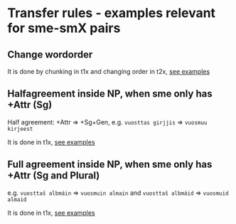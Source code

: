 # Transfer rules - examples relevant for sme-smX pairs

##  Change wordorder 
It is done by chunking in t1x and changíng order in t2x, [see examples](Changewordorder.html)

##  Halfagreement inside NP, when sme only has +Attr (Sg)
Half agreement: +Attr => +Sg+Gen, e.g. `vuosttas girjjis` => `vuosmuu kirjeest`   

                        
It is done in t1x, [see examples](Halfagreement.html)

##  Full agreement inside NP, when sme only has +Attr (Sg and Plural)
e.g. `vuosttaš albmáin` => `vuosmuin almain` and `vuosttaš albmáid` => `vuosmuid almaid`

It is done in t1x, [see examples](Fullagreement.html)
